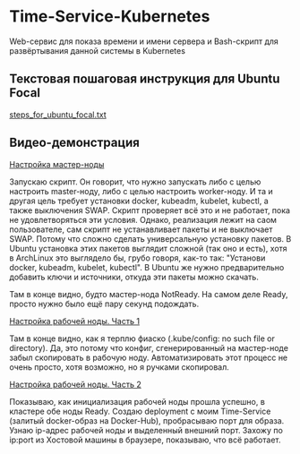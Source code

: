 # Time-Service-Kubernetes
Web-сервис для показа времени и имени сервера и Bash-скрипт для развёртывания данной системы в Kubernetes

## Текстовая пошаговая инструкция для Ubuntu Focal

[steps_for_ubuntu_focal.txt](https://github.com/Relz/Time-Service-Kubernetes/blob/master/steps_for_ubuntu_focal.txt)

## Видео-демонстрация

[Настройка мастер-ноды](https://youtu.be/efZ5Oi0ppVQ)

Запускаю скрипт. Он говорит, что нужно запускать либо с целью настроить master-ноду, либо с целью настроить worker-ноду. И та и другая цель требует установки docker, kubeadm, kubelet, kubectl, а также выключения SWAP. Скрипт проверяет всё это и не работает, пока не удовлетворяться эти условия. Однако, реализация лежит на саом пользователе, сам скрипт не устанавливает пакеты и не выключает SWAP. Потому что сложно сделать универсальную установку пакетов. В Ubuntu установка этих пакетов выглядит сложной (так оно и есть), хотя в ArchLinux это выглядело бы, грубо говоря, как-то так: "Установи docker, kubeadm, kubelet, kubectl". В Ubuntu же нужно предварительно добавить ключи и источники, откуда эти пакеты можно скачать.

Там в конце видно, будто мастер-нода NotReady. На самом деле Ready, просто нужно было ещё пару секунд подождать.

[Настройка рабочей ноды. Часть 1](https://youtu.be/Ew6j9fVRWhg)

Там в конце видно, как я терплю фиаско (.kube/config: no such file or directory). Да, это потому что конфиг, сгенерированный на мастер-ноде забыл скопировать в рабочую ноду. Автоматизировать этот процесс не очень просто, хотя возможно, но я ручками скопировал.

[Настройка рабочей ноды. Часть 2](https://youtu.be/iGOhYktV_rg)

Показываю, как инициализация рабочей ноды прошла успешно, в кластере обе ноды Ready. Создаю deployment с моим Time-Service (залитый docker-образ на Docker-Hub), пробрасываю порт для образа. Узнаю ip-адрес рабочей ноды и выделенный внешний порт. Захожу по ip:port из Хостовой машины в браузере, показываю, что всё работает.
